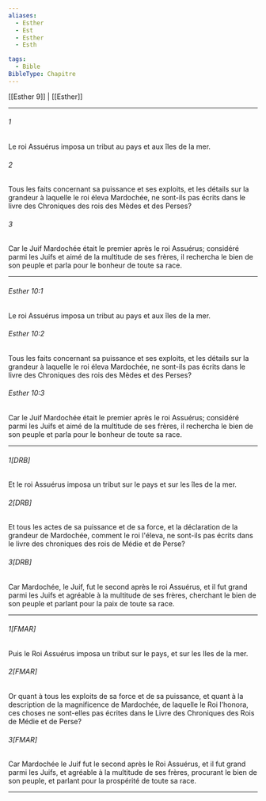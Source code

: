 ```yaml
---
aliases:
  - Esther
  - Est
  - Esther
  - Esth

tags:
  - Bible
BibleType: Chapitre
---
```

[[Esther 9]] | [[Esther]]

---
###### 1
Le roi Assuérus imposa un tribut au pays et aux îles de la mer.
###### 2
Tous les faits concernant sa puissance et ses exploits, et les détails sur la grandeur à laquelle le roi éleva Mardochée, ne sont-ils pas écrits dans le livre des Chroniques des rois des Mèdes et des Perses?
###### 3
Car le Juif Mardochée était le premier après le roi Assuérus; considéré parmi les Juifs et aimé de la multitude de ses frères, il rechercha le bien de son peuple et parla pour le bonheur de toute sa race.

---
###### Esther 10:1
Le roi Assuérus imposa un tribut au pays et aux îles de la mer.
###### Esther 10:2
Tous les faits concernant sa puissance et ses exploits, et les détails sur la grandeur à laquelle le roi éleva Mardochée, ne sont-ils pas écrits dans le livre des Chroniques des rois des Mèdes et des Perses?
###### Esther 10:3
Car le Juif Mardochée était le premier après le roi Assuérus; considéré parmi les Juifs et aimé de la multitude de ses frères, il rechercha le bien de son peuple et parla pour le bonheur de toute sa race.

---
###### 1[DRB]
Et le roi Assuérus imposa un tribut sur le pays et sur les îles de la mer.
###### 2[DRB]
Et tous les actes de sa puissance et de sa force, et la déclaration de la grandeur de Mardochée, comment le roi l'éleva, ne sont-ils pas écrits dans le livre des chroniques des rois de Médie et de Perse?
###### 3[DRB]
Car Mardochée, le Juif, fut le second après le roi Assuérus, et il fut grand parmi les Juifs et agréable à la multitude de ses frères, cherchant le bien de son peuple et parlant pour la paix de toute sa race.

---
###### 1[FMAR]
Puis le Roi Assuérus imposa un tribut sur le pays, et sur les Iles de la mer.
###### 2[FMAR]
Or quant à tous les exploits de sa force et de sa puissance, et quant à la description de la magnificence de Mardochée, de laquelle le Roi l'honora, ces choses ne sont-elles pas écrites dans le Livre des Chroniques des Rois de Médie et de Perse?
###### 3[FMAR]
Car Mardochée le Juif fut le second après le Roi Assuérus, et il fut grand parmi les Juifs, et agréable à la multitude de ses frères, procurant le bien de son peuple, et parlant pour la prospérité de toute sa race.

---
